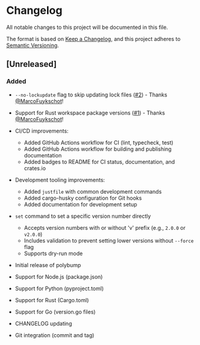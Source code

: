 # Changelog

All notable changes to this project will be documented in this file.

The format is based on [Keep a Changelog](https://keepachangelog.com/en/1.0.0/),
and this project adheres to [Semantic Versioning](https://semver.org/spec/v2.0.0.html).

## [Unreleased]

### Added

- `--no-lockupdate` flag to skip updating lock files ([#2](https://github.com/osteele/project-version/pull/2)) - Thanks [@MarcoFuykschot](https://github.com/MarcoFuykschot)!
- Support for Rust workspace package versions ([#1](https://github.com/osteele/project-version/pull/1)) - Thanks [@MarcoFuykschot](https://github.com/MarcoFuykschot)!

- CI/CD improvements:
  - Added GitHub Actions workflow for CI (lint, typecheck, test)
  - Added GitHub Actions workflow for building and publishing documentation
  - Added badges to README for CI status, documentation, and crates.io
- Development tooling improvements:
  - Added `justfile` with common development commands
  - Added cargo-husky configuration for Git hooks
  - Added documentation for development setup
- `set` command to set a specific version number directly
  - Accepts version numbers with or without 'v' prefix (e.g., `2.0.0` or `v2.0.0`)
  - Includes validation to prevent setting lower versions without `--force` flag
  - Supports dry-run mode
- Initial release of polybump
- Support for Node.js (package.json)
- Support for Python (pyproject.toml)
- Support for Rust (Cargo.toml)
- Support for Go (version.go files)
- CHANGELOG updating
- Git integration (commit and tag)
